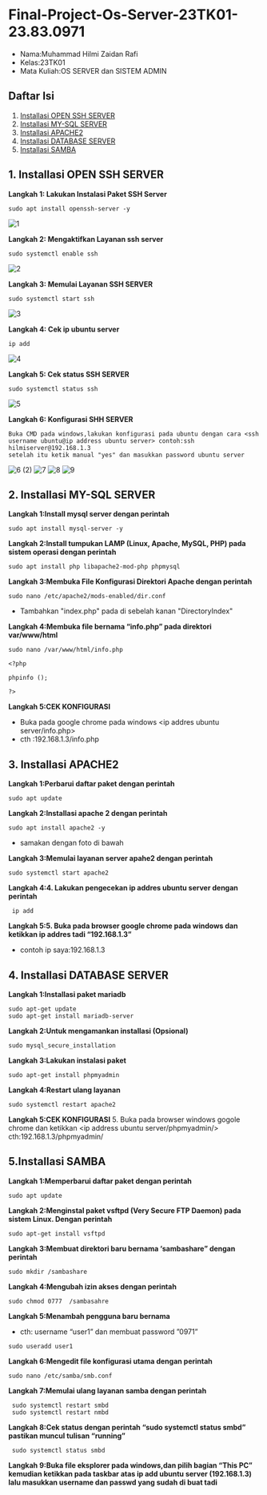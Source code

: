 # Final-Project-Os-Server-23TK01-23.83.0971
- Nama:Muhammad Hilmi Zaidan Rafi
- Kelas:23TK01
- Mata Kuliah:OS SERVER dan SISTEM ADMIN

## Daftar Isi
1. [Installasi OPEN SSH SERVER](#1.-Installasi-OPEN-SSH-SERVER)
2. [Installasi MY-SQL SERVER](#2.-Installasi-MY-SQL-SERVER)
3. [Installasi APACHE2](#3.-Installasi-APACHE2)
4. [Installasi DATABASE SERVER](#4.-Installasi-DATABASE-SERVER)
5. [Installasi SAMBA](#5.-Installasi-SAMBA)

## 1. Installasi OPEN SSH SERVER
**Langkah 1: Lakukan Instalasi Paket SSH Server**

```
sudo apt install openssh-server -y
```
![1](https://github.com/user-attachments/assets/6a8189fc-5d89-4c71-9a4a-6bb6e69af40c)

**Langkah 2: Mengaktifkan Layanan ssh server**
```
sudo systemctl enable ssh
```
![2](https://github.com/user-attachments/assets/da9b1e55-0b0e-42ae-a355-2d7e1d55484e)

**Langkah 3: Memulai Layanan SSH SERVER**

```
sudo systemctl start ssh
```
![3](https://github.com/user-attachments/assets/e40eeb9a-ad3a-4ff9-8380-11016c7d07c6)

**Langkah 4: Cek ip ubuntu server**
```
ip add
```
![4](https://github.com/user-attachments/assets/18456680-5cb1-44c6-b834-123958fb672e)

**Langkah 5: Cek status SSH SERVER**

```
sudo systemctl status ssh
```
![5](https://github.com/user-attachments/assets/51dbafd6-661b-449c-adf9-6561d4781bf0)

**Langkah 6: Konfigurasi SHH SERVER**
```
Buka CMD pada windows,lakukan konfigurasi pada ubuntu dengan cara <ssh username ubuntu@ip address ubuntu server> contoh:ssh hilmiserver@192.168.1.3
setelah itu ketik manual "yes" dan masukkan password ubuntu server
```
![6 (2)](https://github.com/user-attachments/assets/9d176305-0c51-4fc8-b00d-89b805bb0651)
![7](https://github.com/user-attachments/assets/483c98b2-4a57-4aee-91bd-d04f646325b0)
![8](https://github.com/user-attachments/assets/6d2196de-0bdf-418c-b823-04c6a4e3a40d)
![9](https://github.com/user-attachments/assets/c01f3b23-618c-4b9f-a9e6-42a8911b431a)



## 2. Installasi MY-SQL SERVER
 **Langkah 1:Install mysql server dengan perintah**
```
sudo apt install mysql-server -y
```
**Langkah 2:Install tumpukan LAMP (Linux, Apache, MySQL, PHP) pada sistem operasi dengan perintah**
```
sudo apt install php libapache2-mod-php phpmysql
```
**Langkah 3:Membuka File Konfigurasi Direktori Apache dengan perintah**
```
sudo nano /etc/apache2/mods-enabled/dir.conf
```
- Tambahkan "index.php" pada di sebelah kanan "DirectoryIndex"
  
**Langkah 4:Membuka file bernama “info.php” pada direktori var/www/html**
```
sudo nano /var/www/html/info.php
```
```
<?php

phpinfo ();

?>
```

**Langkah 5:CEK KONFIGURASI**
- Buka pada google chrome pada windows <ip addres ubuntu server/info.php>
- cth :192.168.1.3/info.php
  
## 3. Installasi APACHE2
**Langkah 1:Perbarui daftar paket dengan perintah**
```
sudo apt update
```

**Langkah 2:Installasi apache 2 dengan perintah**
```
sudo apt install apache2 -y
```
- samakan dengan foto di bawah

**Langkah 3:Memulai layanan server apahe2 dengan perintah**
```
sudo systemctl start apache2
```
**Langkah 4:4.	Lakukan pengecekan ip addres ubuntu server dengan perintah**
```
 ip add
```
**Langkah 5:5.	Buka pada browser google chrome pada windows dan ketikkan ip addres tadi “192.168.1.3”**
- contoh ip saya:192.168.1.3
  
## 4. Installasi DATABASE SERVER
**Langkah 1:Installasi paket mariadb**
```
sudo apt-get update
sudo apt-get install mariadb-server
```

**Langkah 2:Untuk mengamankan installasi (Opsional)**
```
sudo mysql_secure_installation
```

**Langkah 3:Lakukan instalasi paket**
```
sudo apt-get install phpmyadmin
```

**Langkah 4:Restart ulang layanan**
```
sudo systemctl restart apache2
```
**Langkah 5:CEK KONFIGURASI**
5.	Buka pada browser windows gogole chrome dan ketikkan <ip address ubuntu server/phpmyadmin/> cth:192.168.1.3/phpmyadmin/ 

## 5.Installasi SAMBA
**Langkah 1:Memperbarui daftar paket dengan perintah**

```
sudo apt update
```
**Langkah 2:Menginstal paket vsftpd (Very Secure FTP Daemon) pada sistem Linux. Dengan perintah**
```
sudo apt-get install vsftpd
```
**Langkah 3:Membuat direktori baru bernama ‘sambashare” dengan perintah**

```
sudo mkdir /sambashare
```
**Langkah 4:Mengubah izin akses dengan perintah**
```
sudo chmod 0777  /sambasahre
```
**Langkah 5:Menambah pengguna baru bernama**
- cth: username “user1” dan membuat password ”0971”

```
sudo useradd user1
```
**Langkah 6:Mengedit file konfigurasi utama dengan perintah**
```
sudo nano /etc/samba/smb.conf
```
**Langkah 7:Memulai ulang layanan samba dengan perintah**
```
 sudo systemctl restart smbd
 sudo systemctl restart nmbd
```
**Langkah 8:Cek status dengan perintah “sudo systemctl status smbd” pastikan muncul tulisan “running”**
```
 sudo systemctl status smbd
```
**Langkah 9:Buka file eksplorer pada windows,dan pilih bagian “This PC” kemudian ketikkan pada taskbar atas ip add ubuntu server (192.168.1.3) lalu masukkan username dan passwd yang sudah di buat tadi**
